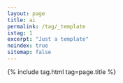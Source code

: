 ```yaml
---
layout: page
title: ai
permalink: /tag/_template
istag: 1
excerpt: "Just a template"
noindex: true
sitemap: false
---
```


{% include tag.html tag=page.title %}

